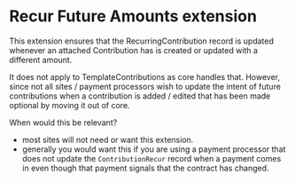 # Recur Future Amounts extension

This extension ensures that the RecurringContribution
record is updated whenever an attached Contribution has
is created or updated with a different amount.

It does not apply to TemplateContributions as core handles
that. However, since not all sites / payment processors
wish to update the intent of future contributions when
a contribution is added / edited that has been made optional
by moving it out of core.

When would this be relevant?
- most sites will not need or want this extension.
- generally you would want this if you are using a payment
processor that does not update the `ContributionRecur` record
when a payment comes in even though that payment signals that
the contract has changed.
